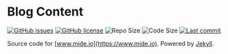 # Blog Content

[![GitHub issues](https://img.shields.io/github/issues/mide/mide.io.svg)]({{site.source_url}}/issues) [![GitHub license](https://img.shields.io/badge/license-MIT-blue.svg)](https://raw.githubusercontent.com/mide/mide.io/master/LICENSE.txt) ![Repo Size](https://img.shields.io/github/repo-size/mide/mide.io.svg) ![Code Size](https://img.shields.io/github/languages/code-size/mide/mide.io.svg) [![Last commit](https://img.shields.io/github/last-commit/mide/mide.io.svg)](https://github.com/mide/mide.io/commits/master)

Source code for [www.mide.io](https://www.mide.io). Powered by [Jekyll](https://jekyllrb.com/).
